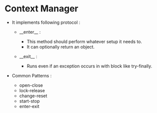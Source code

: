 # Context Manager

- It implements following protocol : 
   - \_\_enter\_\_ :
        - This method should perform whatever setup it needs to.
        - It can optionally return an object.
   
   - \_\_exit\_\_ : 
        - Runs even if an exception occurs in with block like try-finally.
        
- Common Patterns :
    - open-close
    - lock-release
    - change-reset
    - start-stop
    - enter-exit
